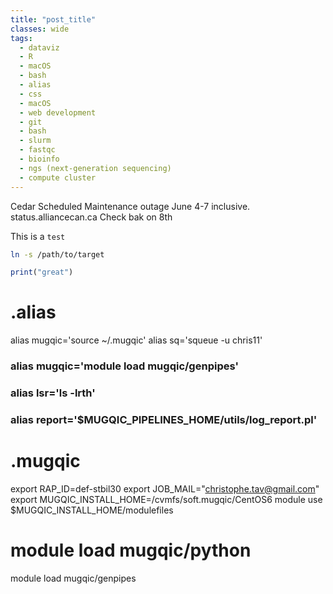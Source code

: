 ```yaml
---
title: "post_title"
classes: wide
tags:
  - dataviz
  - R
  - macOS
  - bash
  - alias
  - css
  - macOS
  - web development
  - git
  - bash
  - slurm
  - fastqc
  - bioinfo
  - ngs (next-generation sequencing)
  - compute cluster
---
```


Cedar Scheduled Maintenance outage June 4-7 inclusive. status.alliancecan.ca
Check bak on 8th

This is a `test`

```bash
ln -s /path/to/target
```

```r
print("great")
```

# .alias
alias mugqic='source ~/.mugqic'
alias sq='squeue -u chris11'

### alias mugqic='module load mugqic/genpipes'
### alias lsr='ls -lrth'
### alias report='$MUGQIC_PIPELINES_HOME/utils/log_report.pl'

# .mugqic
export RAP_ID=def-stbil30
export JOB_MAIL="christophe.tav@gmail.com"
export MUGQIC_INSTALL_HOME=/cvmfs/soft.mugqic/CentOS6
module use $MUGQIC_INSTALL_HOME/modulefiles
# module load mugqic/python
module load mugqic/genpipes
